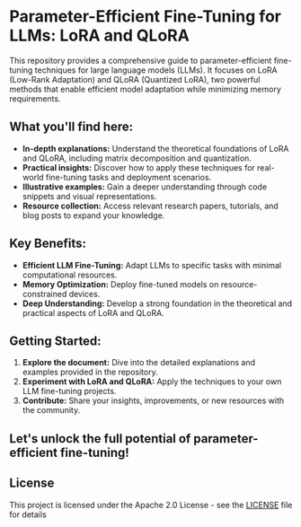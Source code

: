 # Parameter-Efficient Fine-Tuning for LLMs: LoRA and QLoRA

This repository provides a comprehensive guide to parameter-efficient fine-tuning techniques for large language models (LLMs). It focuses on LoRA (Low-Rank Adaptation) and QLoRA (Quantized LoRA), two powerful methods that enable efficient model adaptation while minimizing memory requirements.

## What you'll find here:

* **In-depth explanations:** Understand the theoretical foundations of LoRA and QLoRA, including matrix decomposition and quantization.
* **Practical insights:** Discover how to apply these techniques for real-world fine-tuning tasks and deployment scenarios.
* **Illustrative examples:** Gain a deeper understanding through code snippets and visual representations.
* **Resource collection:** Access relevant research papers, tutorials, and blog posts to expand your knowledge.

## Key Benefits:

* **Efficient LLM Fine-Tuning:** Adapt LLMs to specific tasks with minimal computational resources.
* **Memory Optimization:** Deploy fine-tuned models on resource-constrained devices.
* **Deep Understanding:** Develop a strong foundation in the theoretical and practical aspects of LoRA and QLoRA.

## Getting Started:

1. **Explore the document:**  Dive into the detailed explanations and examples provided in the repository.
2. **Experiment with LoRA and QLoRA:**  Apply the techniques to your own LLM fine-tuning projects.
3. **Contribute:** Share your insights, improvements, or new resources with the community.

## Let's unlock the full potential of parameter-efficient fine-tuning!

## License

This project is licensed under the Apache 2.0 License - see the [LICENSE](LICENSE) file for details